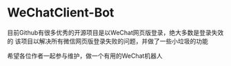 # WeChatClient-Bot
目前Github有很多优秀的开源项目是以WeChat网页版登录，绝大多数是登录失效的
该项目以解决所有微信网页版登录失败的问题，并做了一些小垃圾的功能

希望各位作者一起参与维护，做一个有用的WeChat机器人

